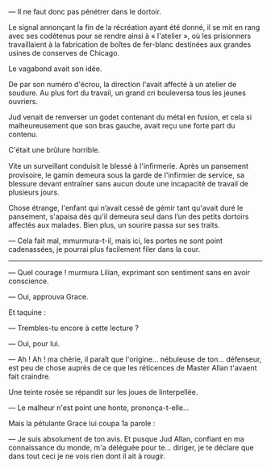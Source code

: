 — Il ne faut donc pas pénétrer dans le dortoir.

Le signal annonçant la fin de la récréation ayant été donné, il se mit
en rang avec ses codétenus pour se rendre ainsi à « l'atelier », où les prisionners travaillaient à la fabrication de boîtes de fer-blanc destinées aux grandes usines de conserves de Chicago.

Le vagabond avait son idée.

De par son numéro d'écrou, la direction l'avait affecté à un atelier de soudure. Au plus fort du travail, un grand cri bouleversa tous les jeunes ouvriers.

Jud venait de renverser un godet contenant du métal en fusion, et cela
si malheureusement que son bras gauche, avait reçu une forte part du
contenu.

C'était une brûlure horrible.

Vite un surveillant conduisit le blessé à l'inﬁrmerie. Après un
pansement provisoire, le gamin demeura sous la garde de l'infirmier de service, sa blessure devant entraîner sans aucun doute une incapacité de travail de plusieurs jours.

Chose étrange, l'enfant qui n’avait cessé de gémir tant qu'avait duré le pansement, s'apaisa dès qu'il demeura seul dans l’un des petits dortoirs affectés aux malades. Bien plus, un sourire passa sur ses traits.

— Cela fait mal, mmurmura-t-il, mais ici, les portes ne sont point cadenassées, je pourrai plus facilement filer dans la cour.

-----

— Quel courage ! murmura Lilian, exprimant son sentiment sans en avoir conscience.

— Oui, approuva Grace.

Et taquine : 

— Trembles-tu encore à cette lecture ?

— Oui, pour lui.

— Ah ! Ah ! ma chérie, il paraît que l'origine... nébuleuse de ton...
défenseur, est peu de chose auprès de ce que les réticences de Master
Allan t'avaent fait craindre.

Une teinte rosée se répandit sur les joues de linterpellée.

— Le malheur n'est point une honte, prononça-t-elle...

Mais la pétulante Grace lui coupa 1a parole :

— Je suis absolument de ton avis. Et pusque Jud Allan, confiant en ma
connaissance du monde, m'a déléguée pour te... diriger, je te déclare
que dans tout ceci je ne vois rien dont il ait à rougir.
